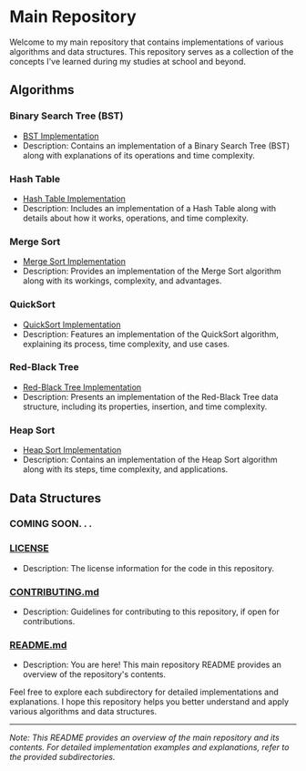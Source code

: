 # Main Repository

Welcome to my main repository that contains implementations of various algorithms and data structures. This repository serves as a collection of the concepts I've learned during my studies at school and beyond.

## Algorithms

### Binary Search Tree (BST)
- [BST Implementation](/WEEK%206/ )
- Description: Contains an implementation of a Binary Search Tree (BST) along with explanations of its operations and time complexity.

### Hash Table
- [Hash Table Implementation](/WEEK%205/ )
- Description: Includes an implementation of a Hash Table along with details about how it works, operations, and time complexity.

### Merge Sort
- [Merge Sort Implementation](/WEEK%202/ )
- Description: Provides an implementation of the Merge Sort algorithm along with its workings, complexity, and advantages.

### QuickSort
- [QuickSort Implementation](/WEEK%204/ )
- Description: Features an implementation of the QuickSort algorithm, explaining its process, time complexity, and use cases.

### Red-Black Tree
- [Red-Black Tree Implementation](/WEEK%207/ )
- Description: Presents an implementation of the Red-Black Tree data structure, including its properties, insertion, and time complexity.

### Heap Sort
- [Heap Sort Implementation](/WEEK%203/ )
- Description: Contains an implementation of the Heap Sort algorithm along with its steps, time complexity, and applications.

## Data Structures

### COMING SOON. . . 
 

### [LICENSE](/LICENSE)
- Description: The license information for the code in this repository.

### [CONTRIBUTING.md](/CONTRIBUTING.md)
- Description: Guidelines for contributing to this repository, if open for contributions.

### [README.md](/README.md)
- Description: You are here! This main repository README provides an overview of the repository's contents.

Feel free to explore each subdirectory for detailed implementations and explanations. I hope this repository helps you better understand and apply various algorithms and data structures.

---
*Note: This README provides an overview of the main repository and its contents. For detailed implementation examples and explanations, refer to the provided subdirectories.*
